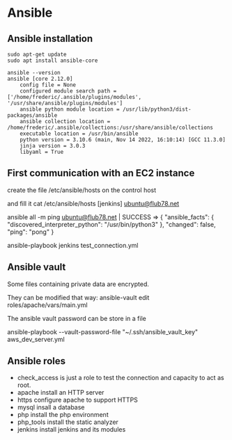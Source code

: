 # Ansible

## Ansible installation

    sudo apt-get update
    sudo apt install ansible-core

    ansible --version
    ansible [core 2.12.0]
        config file = None
        configured module search path = ['/home/frederic/.ansible/plugins/modules', '/usr/share/ansible/plugins/modules']
        ansible python module location = /usr/lib/python3/dist-packages/ansible
        ansible collection location = /home/frederic/.ansible/collections:/usr/share/ansible/collections
        executable location = /usr/bin/ansible
        python version = 3.10.6 (main, Nov 14 2022, 16:10:14) [GCC 11.3.0]
        jinja version = 3.0.3
        libyaml = True

## First communication with an EC2 instance

create the file /etc/ansible/hosts on the control host

and fill it
cat /etc/ansible/hosts
[jenkins]
        ubuntu@flub78.net

ansible all -m ping
ubuntu@flub78.net | SUCCESS => {
    "ansible_facts": {
        "discovered_interpreter_python": "/usr/bin/python3"
    },
    "changed": false,
    "ping": "pong"
}

ansible-playbook jenkins test_connection.yml

## Ansible vault

Some files containing private data are encrypted.

They can be modified that way:
    ansible-vault edit roles/apache/vars/main.yml

The ansible vault password can be store in a file

ansible-playbook --vault-password-file "~/.ssh/ansible_vault_key" aws_dev_server.yml

## Ansible roles

- check_access is just a role to test the connection and capacity to act as root.
- apache install an HTTP server
- https configure apache to support HTTPS
- mysql insall a database
- php install the php environment
- php_tools install the static analyzer
- jenkins install jenkins and its modules